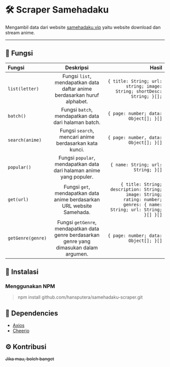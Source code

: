# 🛠 Scraper Samehadaku

Mengambil data dari website [samehadaku.vip](https://samehadaku.vip) yaitu website download dan stream anime.

----------------------------------------

## 🔧 Fungsi
| Fungsi | Deskripsi | Hasil |
| :------  | :--------: | ----: |
| `list(letter)` | Fungsi `list`, mendapatkan data daftar anime berdasarkan huruf alphabet. | `{ title: String; url: string; image: String; shortDesc: String; }[];` |
| `batch()` | Fungsi `batch`, mendapatkan data dari halaman batch. | `{ page: number; data: Object[]; }[]` |
| `search(anime)` | Fungsi `search`, mencari anime berdasarkan kata kunci. | `{ page: number, data: Object[]; }[]` |
| `popular()` | Fungsi `popular`, mendapatkan data dari halaman anime yang populer. | `{ name: String; url: String; }[]` |
| `get(url)` | Fungsi `get`, mendapatkan data anime berdasarkan URL website Samehada. | `{ title: String; description: String; image: String; rating: number; genres: { name: String; url: String; }[] }[]` |
| `getGenre(genre)` | Fungsi `getGenre`, mendapatkan data genre berdasarkan genre yang dimasukan dalam argumen. | `{ page: number; data: Object[]; }[]` |

## 💉 Instalasi
### Menggunakan NPM
> npm install github.com/hansputera/samehadaku-scraper.git

## 🧲 Dependencies
- [Axios](https://npmjs.com/axios)
- [Cheerio](https://cheerio.js.org)

## ⚙️ Kontribusi
~~Jika mau, boleh banget~~